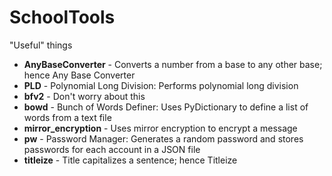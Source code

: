 # SchoolTools
"Useful" things

* **AnyBaseConverter** - Converts a number from a base to any other base; hence Any Base Converter
* **PLD** - Polynomial Long Division: Performs polynomial long division
* **bfv2** - Don't worry about this 
* **bowd** - Bunch of Words Definer: Uses PyDictionary to define a list of words from a text file
* **mirror_encryption** - Uses mirror encryption to encrypt a message
* **pw** - Password Manager: Generates a random password and stores passwords for each account in a JSON file
* **titleize** - Title capitalizes a sentence; hence Titleize
